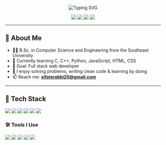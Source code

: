 <!-- Profile README for your-username -->
<!-- Tip: repo name must be exactly your GitHub username -->

<!-- Header / Banner -->
<p align="center">
  <img src="https://readme-typing-svg.demolab.com?font=Inter&weight=600&size=28&duration=2800&pause=900&center=true&vCenter=true&width=700&lines=Hi%2C+I'm+Seefat E Rabbi+%F0%9F%91%8B;C%2FC%2B%2B%2C+Python%2C+JavaScript%2C+HTML%2FCSS+Learner;Aspiring+Web+Developer+%26+Problem+Solver" alt="Typing SVG" />
</p>

<!-- Badges (quick links) -->
<p align="center">
  <a href="mailto:your.email@example.com"><img src="https://img.shields.io/badge/Email-0078D4?style=for-the-badge&logo=minutemailer&logoColor=white"></a>
  <a href="https://www.linkedin.com/in/your-link/"><img src="https://img.shields.io/badge/LinkedIn-0A66C2?style=for-the-badge&logo=linkedin&logoColor=white"></a>
  <a href="https://facebook.com/your-link"><img src="https://img.shields.io/badge/Facebook-1877F2?style=for-the-badge&logo=facebook&logoColor=white"></a>
  <a href="https://your-portfolio-site.com"><img src="https://img.shields.io/badge/Portfolio-111?style=for-the-badge&logo=vercel&logoColor=white"></a>
</p>

---

## 👋 About Me
- 👨‍🎓 B.Sc. in Computer Science and Engineering from the Southeast University
- 🌱 Currently learning C, C++, Python, JavaScript, HTML, CSS
- 🎯 Goal: Full stack web developer
- 🧩 I enjoy solving problems, writing clean code & learning by doing
- 📫 Reach me: **sifaterabbi20@gmail.com**

---

## 🧰 Tech Stack
<p>
  <img src="https://img.shields.io/badge/C-00599C?style=for-the-badge&logo=c&logoColor=white"/>
  <img src="https://img.shields.io/badge/C++-00599C?style=for-the-badge&logo=c%2B%2B&logoColor=white"/>
  <img src="https://img.shields.io/badge/Python-3776AB?style=for-the-badge&logo=python&logoColor=white"/>
  <img src="https://img.shields.io/badge/JavaScript-F7DF1E?style=for-the-badge&logo=javascript&logoColor=000"/>
  <img src="https://img.shields.io/badge/HTML5-E34F26?style=for-the-badge&logo=html5&logoColor=white"/>
  <img src="https://img.shields.io/badge/CSS3-1572B6?style=for-the-badge&logo=css3&logoColor=white"/>
</p>

### 🛠️ Tools I Use
<p>
  <img src="https://img.shields.io/badge/Git-F05032?style=for-the-badge&logo=git&logoColor=white"/>
  <img src="https://img.shields.io/badge/GitHub-111?style=for-the-badge&logo=github&logoColor=white"/>
  <img src="https://img.shields.io/badge/VS%20Code-007ACC?style=for-the-badge&logo=visual-studio-code&logoColor=white"/>
  <img src="https://img.shields.io/badge/Ubuntu-E95420?style=for-the-badge&logo=ubuntu&logoColor=white"/>
  <img src="https://img.shields.io/badge/Postman-FF6C37?style=for-the-badge&logo=postman&logoColor=white"/>
</p>
